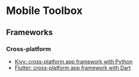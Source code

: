 # Mobile Toolbox

## Frameworks

### Cross-platform

- [Kivy: cross-platform app framework with Python](https://github.com/kivy/kivy)
- [Flutter: cross-platform app framework with Dart](https://flutter.dev)
